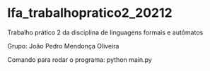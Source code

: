 # lfa_trabalhopratico2_20212
Trabalho prático 2 da disciplina de linguagens formais e autômatos

Grupo: João Pedro Mendonça Oliveira

Comando para rodar o programa: python main.py
